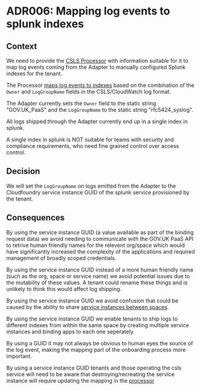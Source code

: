 # ADR006: Mapping log events to splunk indexes

## Context

We need to provide the [CSLS Processor][processor] with information suitable
for it to map log events coming from the Adapter to manually configured Splunk
indexes for the tenant.

The Processor [maps log events to indexes][mapping] based on the combination of the `Owner`
and `LogGroupName` fields in the CSLS/CloudWatch log format.

The Adapter currently sets the `Owner` field to the static string "GOV.UK_PaaS"
and the `LogGroupName` to the static string "rfc5424_syslog".

All logs shipped through the Adapter currently end up in a single index in splunk.

A single index in splunk is NOT suitable for teams with security and compliance
requirements, who need fine grained control over access control.

## Decision

We will set the `LogGroupName` on logs emitted from the Adapter to the
Cloudfoundry service instance GUID of the splunk service provisioned by the
tenant.

## Consequences

By using the service instance GUID (a value available as part of the binding
request data) we avoid needing to communicate with the GOV.UK PaaS API to
retrive human friendly names for the relevent org/space which would have
significantly increased the complexity of the applications and required
management of broadly scoped credentials.

By using the service instance GUID instead of a more human friendly name (such
as the org, space or service name) we avoid potential issues due to the
mutability of these values. A tenant could rename these things and is unlikely
to think this would affect log shipping.

By using the service instance GUID we avoid confusion that could be caused by
the ability to share [service instances between spaces][sharing].

By using the service instance GUID we enable tenants to ship logs to different
indexes from within the same space by creating multiple service instances and
binding apps to each one seperately.

By using a GUID it may not always be obvious to human eyes the source of the
log event, making the mapping part of the onboarding process more important.

By using a service instance GUID tenants and those operating the csls service
will need to be aware that destroying/recreating the service instance will
require updating the mapping in the [processor][processor]

[processor]: https://github.com/alphagov/centralised-security-logging-service/tree/master/kinesis_processor
[sharing]: https://docs.cloudfoundry.org/devguide/services/sharing-instances.html
[mapping]: https://github.com/alphagov/centralised-security-logging-service/blob/master/kinesis_processor/accounts_loggroup_index.toml
